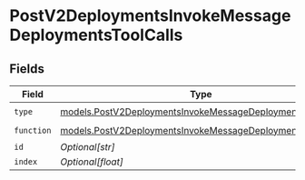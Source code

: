 # PostV2DeploymentsInvokeMessageDeploymentsToolCalls


## Fields

| Field                                                                                                                      | Type                                                                                                                       | Required                                                                                                                   | Description                                                                                                                |
| -------------------------------------------------------------------------------------------------------------------------- | -------------------------------------------------------------------------------------------------------------------------- | -------------------------------------------------------------------------------------------------------------------------- | -------------------------------------------------------------------------------------------------------------------------- |
| `type`                                                                                                                     | [models.PostV2DeploymentsInvokeMessageDeploymentsType](../models/postv2deploymentsinvokemessagedeploymentstype.md)         | :heavy_check_mark:                                                                                                         | N/A                                                                                                                        |
| `function`                                                                                                                 | [models.PostV2DeploymentsInvokeMessageDeploymentsFunction](../models/postv2deploymentsinvokemessagedeploymentsfunction.md) | :heavy_check_mark:                                                                                                         | N/A                                                                                                                        |
| `id`                                                                                                                       | *Optional[str]*                                                                                                            | :heavy_minus_sign:                                                                                                         | N/A                                                                                                                        |
| `index`                                                                                                                    | *Optional[float]*                                                                                                          | :heavy_minus_sign:                                                                                                         | N/A                                                                                                                        |